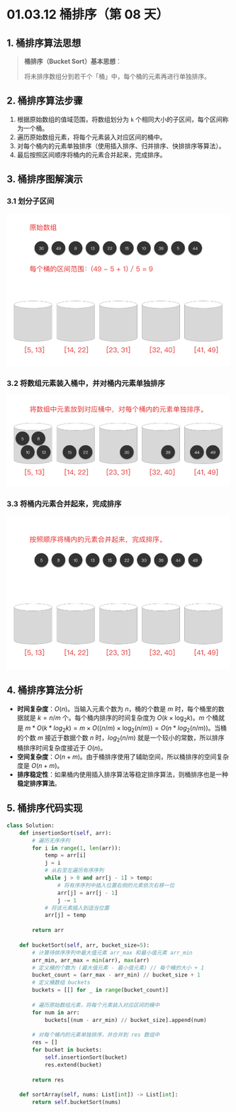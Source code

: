 # 01.03.12 桶排序（第 08 天）

## 1. 桶排序算法思想

> **桶排序（Bucket Sort）基本思想**：
>
> 将未排序数组分到若干个「桶」中，每个桶的元素再进行单独排序。

## 2. 桶排序算法步骤

1. 根据原始数组的值域范围，将数组划分为 `k` 个相同大小的子区间，每个区间称为一个桶。
2. 遍历原始数组元素，将每个元素装入对应区间的桶中。
3. 对每个桶内的元素单独排序（使用插入排序、归并排序、快排排序等算法）。
4. 最后按照区间顺序将桶内的元素合并起来，完成排序。

## 3. 桶排序图解演示

### 3.1 划分子区间

![](../../images/ch01/01.03.12-001.png)

### 3.2 将数组元素装入桶中，并对桶内元素单独排序

![](../../images/ch01/01.03.12-002.png)

### 3.3 将桶内元素合并起来，完成排序

![](../../images/ch01/01.03.12-003.png)

## 4. 桶排序算法分析

- **时间复杂度**：$O(n)$。当输入元素个数为 $n$，桶的个数是 $m$ 时，每个桶里的数据就是 $k = n / m$ 个。每个桶内排序的时间复杂度为 $O(k \times \log_2 k)$。$m$ 个桶就是 $m * O(k * log_2k) = m \times O((n / m) \times \log_2(n/m)) = O(n*log_2(n/m))$。当桶的个数 $m$ 接近于数据个数 $n$ 时，$log_2(n/m)$ 就是一个较小的常数，所以排序桶排序时间复杂度接近于 $O(n)$。
- **空间复杂度**：$O(n + m)$。由于桶排序使用了辅助空间，所以桶排序的空间复杂度是 $O(n + m)$。
- **排序稳定性**：如果桶内使用插入排序算法等稳定排序算法，则桶排序也是一种 **稳定排序算法**。

## 5. 桶排序代码实现

```Python
class Solution:
    def insertionSort(self, arr):
        # 遍历无序序列
        for i in range(1, len(arr)):
            temp = arr[i]
            j = i
            # 从右至左遍历有序序列
            while j > 0 and arr[j - 1] > temp:
                # 将有序序列中插入位置右侧的元素依次右移一位
                arr[j] = arr[j - 1]
                j -= 1
            # 将该元素插入到适当位置
            arr[j] = temp

        return arr

    def bucketSort(self, arr, bucket_size=5):
        # 计算待排序序列中最大值元素 arr_max 和最小值元素 arr_min
        arr_min, arr_max = min(arr), max(arr)
        # 定义桶的个数为 (最大值元素 - 最小值元素) // 每个桶的大小 + 1
        bucket_count = (arr_max - arr_min) // bucket_size + 1
        # 定义桶数组 buckets
        buckets = [[] for _ in range(bucket_count)]

        # 遍历原始数组元素，将每个元素装入对应区间的桶中
        for num in arr:
            buckets[(num - arr_min) // bucket_size].append(num)

        # 对每个桶内的元素单独排序，并合并到 res 数组中
        res = []
        for bucket in buckets:
            self.insertionSort(bucket)
            res.extend(bucket)

        return res

    def sortArray(self, nums: List[int]) -> List[int]:
        return self.bucketSort(nums)
```

